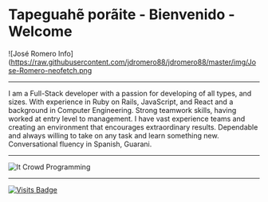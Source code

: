 # Tapeguahẽ porãite - Bienvenido - Welcome

![José Romero Info](https://raw.githubusercontent.com/jdromero88/jdromero88/master/img/Jose-Romero-neofetch.png
_________________
I am a Full-Stack developer with a passion for developing of all types, and sizes.
With experience in Ruby on Rails, JavaScript, and React and a background in Computer Engineering.
Strong teamwork skills, having worked at entry level to management.
I have vast experience teams and creating an environment that encourages extraordinary results.
Dependable and always willing to take on any task and learn something new. Conversational fluency in Spanish, Guarani.
_________________
![It Crowd Programming](https://media.giphy.com/media/1C8bHHJturSx2/source.gif)
_________________
[![Visits Badge](https://badges.pufler.dev/visits/jdromero88/jdromero88)](https://josedromero.com)
